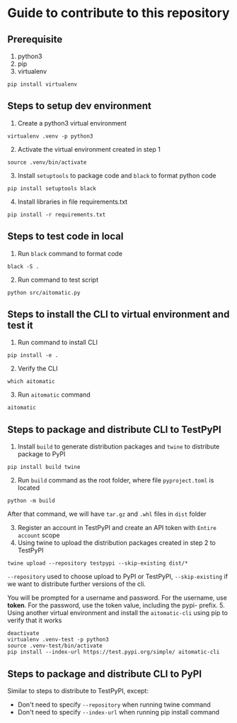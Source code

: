 # Guide to contribute to this repository

## Prerequisite

1. python3
2. pip
3. virtualenv
```shell
pip install virtualenv
```

## Steps to setup dev environment

1. Create a python3 virtual environment
```shell
virtualenv .venv -p python3
```
2. Activate the virtual environment created in step 1
```shell
source .venv/bin/activate
```
3. Install `setuptools` to package code and `black` to format python code
```shell
pip install setuptools black
```
4. Install libraries in file requirements.txt
```shell
pip install -r requirements.txt
```

## Steps to test code in local

1. Run `black` command to format code
```shell
black -S .
```
2. Run command to test script
```shell
python src/aitomatic.py
```

## Steps to install the CLI to virtual environment and test it

1. Run command to install CLI
```shell
pip install -e .
```
2. Verify the CLI
```shell
which aitomatic
```
3. Run `aitomatic` command
```shell
aitomatic
```

## Steps to package and distribute CLI to TestPyPI

1. Install `build` to generate distribution packages and `twine` to distribute package to PyPI
```shell
pip install build twine
```
2. Run `build` command as the root folder, where file `pyproject.toml` is located
```shell
python -m build
```
After that command, we will have `tar.gz` and `.whl` files in `dist` folder

3. Register an account in TestPyPI and create an API token with `Entire account` scope
4. Using twine to upload the distribution packages created in step 2 to TestPyPI
```shell
twine upload --repository testpypi --skip-existing dist/*
```
`--repository` used to choose upload to PyPI or TestPyPI, `--skip-existing` if we want to distribute further versions of the cli.

You will be prompted for a username and password. For the username, use __token__. For the password, use the token value, including the pypi- prefix.
5. Using another virtual environment and install the `aitomatic-cli` using pip to verify that it works
```shell
deactivate
virtualenv .venv-test -p python3
source .venv-test/bin/activate
pip install --index-url https://test.pypi.org/simple/ aitomatic-cli
```

## Steps to package and distribute CLI to PyPI

Similar to steps to distribute to TestPyPI, except:
- Don't need to specify `--repository` when running twine command
- Don't need to specify `--index-url` when running pip install command
